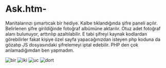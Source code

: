 # Ask.htm-
Manitalarınzı şımartıcak bir hediye.
Kalbe tıklandığında şifre paneli açılır. 
Belirlenen şifre girildiğinde fotoğraf albümüne aktarılır. 
Otuz adet fotoğraf alanı bulunuyor, arttırılıp azaltılabilir.
E tabi şifreyi kaynak kodlardan görebilirler fakat kişiye özel sayfa yapacağınızdan isteyen php koduna da gözatıp JS dosyasındaki şifrelemeyi iptal edebilir. 
PHP den çok anlamadığımdan ben yapmadım.


![bir](https://github.com/user-attachments/assets/e9b03e58-c53d-4db6-97f4-b0efa8837532)
![iki](https://github.com/user-attachments/assets/74723f04-0648-4b6a-b0a6-6182348f94a6)
![uc](https://github.com/user-attachments/assets/b993b3ac-c2f5-4c64-8011-ecc750c4e8ba)
![dort](https://github.com/user-attachments/assets/f73da016-02ea-4339-973c-485155d20fca)
